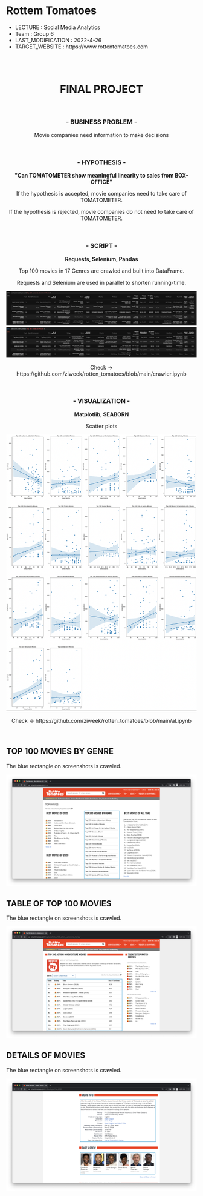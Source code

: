 # Rottem Tomatoes

<ul>
  <li>LECTURE : Social Media Analytics</li>
  <li>Team : Group 6</li>
  <li>LAST_MODIFICATION : 2022-4-26</li>
  <li>TARGET_WEBSITE : https://www.rottentomatoes.com</li>
</ul>
  
<br/>
<br/>

<div align="center">
  <h1>FINAL PROJECT</h1>
  <br/>
  
  <h3><strong>- BUSINESS PROBLEM -</strong></h3>
  <p>Movie companies need information to make decisions</p>
  <br/>
  
  <h3><strong>- HYPOTHESIS -</strong></h3>
  <p><strong>"Can TOMATOMETER show meaningful linearity to sales from BOX-OFFICE"</strong></p>
  <p>If the hypothesis is accepted, movie companies need to take care of TOMATOMETER.</p>
  <p>If the hypothesis is rejected, movie companies do not need to take care of TOMATOMETER.</p>
  <br/>
  
  <h3><strong>- SCRIPT -</strong></h3>
  <p><strong>Requests, Selenium, Pandas</strong></p>
  <p>Top 100 movies in 17 Genres are crawled and built into DataFrame.</p>
  <p>Requests and Selenium are used in parallel to shorten running-time.</p>
  <img src="./src/4.png">
  <img src="./src/5.png">
  <p>Check -> https://github.com/ziweek/rotten_tomatoes/blob/main/crawler.ipynb</p>
  <br/>
  
   <h3><strong>- VISUALIZATION -</strong></h3>
  <p><strong>Matplotlib, SEABORN</strong></p>
  <p>Scatter plots</p>
  <img src="./src/8.png">
  <p>Check -> https://github.com/ziweek/rotten_tomatoes/blob/main/al.ipynb</p>
</div>

<br/>
  
## TOP 100 MOVIES BY GENRE

<p>The blue rectangle on screenshots is crawled.</p>
<img src="./src/1.png">

## TABLE OF TOP 100 MOVIES

<p>The blue rectangle on screenshots is crawled.</p>
<img src="./src/2.png">

## DETAILS OF MOVIES

<p>The blue rectangle on screenshots is crawled.</p>
<img src="./src/3.png">
